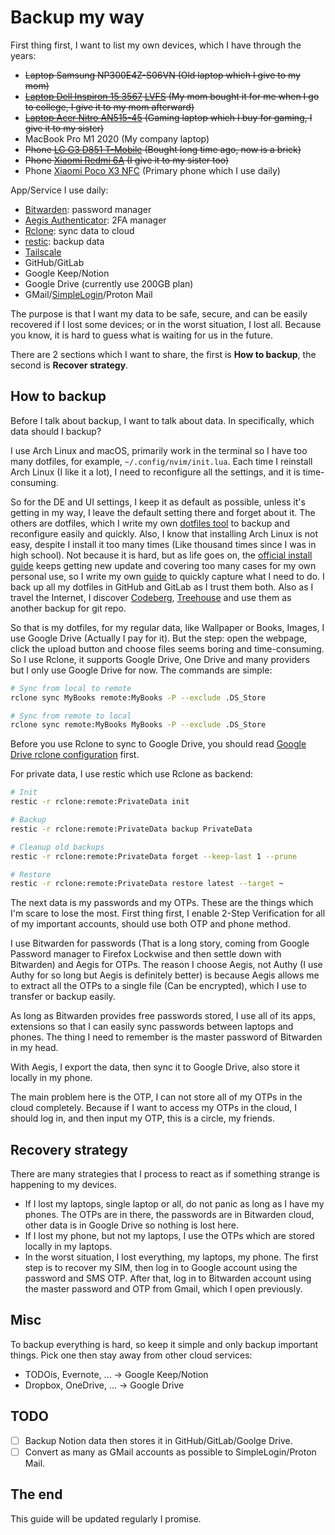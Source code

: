 # Backup my way

First thing first, I want to list my own devices, which I have through the years:

- ~~Laptop Samsung NP300E4Z-S06VN (Old laptop which I give to my mom)~~
- ~~[Laptop Dell Inspiron 15 3567](https://www.dell.com/support/home/en-vn/product-support/product/inspiron-15-3567-laptop/drivers) [LVFS](https://fwupd.org/lvfs/devices/com.dell.uefi1d4362ca.firmware) (My mom bought it for me when I go to college, I give it to my mom afterward)~~
- ~~[Laptop Acer Nitro AN515-45](https://www.acer.com/ac/en/US/content/support-product/8841) (Gaming laptop which I buy for gaming, I give it to my sister)~~
- MacBook Pro M1 2020 (My company laptop)
- ~~Phone [LG G3 D851 T-Mobile](https://forum.xda-developers.com/c/lg-g3.3147/) (Bought long time ago, now is a brick)~~
- ~~Phone [Xiaomi Redmi 6A](https://forum.xda-developers.com/c/xiaomi-redmi-6a.7881/) (I give it to my sister too)~~
- Phone [Xiaomi Poco X3 NFC](https://forum.xda-developers.com/c/xiaomi-poco-x3-nfc.11523/) (Primary phone which I use daily)

App/Service I use daily:

- [Bitwarden](https://bitwarden.com/): password manager
- [Aegis Authenticator](https://getaegis.app/): 2FA manager
- [Rclone](https://rclone.org/): sync data to cloud
- [restic](https://restic.net/): backup data
- [Tailscale](https://tailscale.com/)
- GitHub/GitLab
- Google Keep/Notion
- Google Drive (currently use 200GB plan)
- GMail/[SimpleLogin](https://simplelogin.io/)/Proton Mail

The purpose is that I want my data to be safe, secure, and can be easily recovered if I lost some devices;
or in the worst situation, I lost all.
Because you know, it is hard to guess what is waiting for us in the future.

There are 2 sections which I want to share, the first is **How to backup**, the second is **Recover strategy**.

## How to backup

Before I talk about backup, I want to talk about data.
In specifically, which data should I backup?

I use Arch Linux and macOS, primarily work in the terminal so I have too many dotfiles, for example, `~/.config/nvim/init.lua`.
Each time I reinstall Arch Linux (I like it a lot), I need to reconfigure all the settings, and it is time-consuming.

So for the DE and UI settings, I keep it as default as possible, unless it's getting in my way, I leave the default setting there and forget about it.
The others are dotfiles, which I write my own [dotfiles tool](https://github.com/haunt98/dotfiles) to backup and reconfigure easily and quickly.
Also, I know that installing Arch Linux is not easy, despite I install it too many times (Like thousand times since I was in high school).
Not because it is hard, but as life goes on, the [official install guide](https://wiki.archlinux.org/title/installation_guide) keeps getting new update and covering too many cases for my own personal use, so I write my own [guide](https://github.com/haunt98/til/blob/main/install-archlinux.md) to quickly capture what I need to do.
I back up all my dotfiles in GitHub and GitLab as I trust them both.
Also as I travel the Internet, I discover [Codeberg](https://codeberg.org/), [Treehouse](https://gitea.treehouse.systems/) and use them as another backup for git repo.

So that is my dotfiles, for my regular data, like Wallpaper or Books, Images, I use Google Drive (Actually I pay for it).
But the step: open the webpage, click the upload button and choose files seems boring and time-consuming.
So I use Rclone, it supports Google Drive, One Drive and many providers but I only use Google Drive for now.
The commands are simple:

```sh
# Sync from local to remote
rclone sync MyBooks remote:MyBooks -P --exclude .DS_Store

# Sync from remote to local
rclone sync remote:MyBooks MyBooks -P --exclude .DS_Store
```

Before you use Rclone to sync to Google Drive, you should read [Google Drive rclone configuration](https://rclone.org/drive/) first.

For private data, I use restic which use Rclone as backend:

```sh
# Init
restic -r rclone:remote:PrivateData init

# Backup
restic -r rclone:remote:PrivateData backup PrivateData

# Cleanup old backups
restic -r rclone:remote:PrivateData forget --keep-last 1 --prune

# Restore
restic -r rclone:remote:PrivateData restore latest --target ~
```

The next data is my passwords and my OTPs.
These are the things which I'm scare to lose the most.
First thing first, I enable 2-Step Verification for all of my important accounts, should use both OTP and phone method.

I use Bitwarden for passwords (That is a long story, coming from Google Password manager to Firefox Lockwise and then settle down with Bitwarden) and Aegis for OTPs.
The reason I choose Aegis, not Authy (I use Authy for so long but Aegis is definitely better) is because Aegis allows me to extract all the OTPs to a single file (Can be encrypted), which I use to transfer or backup easily.

As long as Bitwarden provides free passwords stored, I use all of its apps, extensions so that I can easily sync passwords between laptops and phones.
The thing I need to remember is the master password of Bitwarden in my head.

With Aegis, I export the data, then sync it to Google Drive, also store it locally in my phone.

The main problem here is the OTP, I can not store all of my OTPs in the cloud completely.
Because if I want to access my OTPs in the cloud, I should log in, and then input my OTP, this is a circle, my friends.

## Recovery strategy

There are many strategies that I process to react as if something strange is happening to my devices.

- If I lost my laptops, single laptop or all, do not panic as long as I have my phones.
  The OTPs are in there, the passwords are in Bitwarden cloud, other data is in Google Drive so nothing is lost here.
- If I lost my phone, but not my laptops, I use the OTPs which are stored locally in my laptops.
- In the worst situation, I lost everything, my laptops, my phone.
  The first step is to recover my SIM, then log in to Google account using the password and SMS OTP.
  After that, log in to Bitwarden account using the master password and OTP from Gmail, which I open previously.

## Misc

To backup everything is hard, so keep it simple and only backup important things.
Pick one then stay away from other cloud services:

- TODOis, Evernote, ... -> Google Keep/Notion
- Dropbox, OneDrive, ... -> Google Drive

## TODO

- [ ] Backup Notion data then stores it in GitHub/GitLab/Goolge Drive.
- [ ] Convert as many as GMail accounts as possible to SimpleLogin/Proton Mail.

## The end

This guide will be updated regularly I promise.
